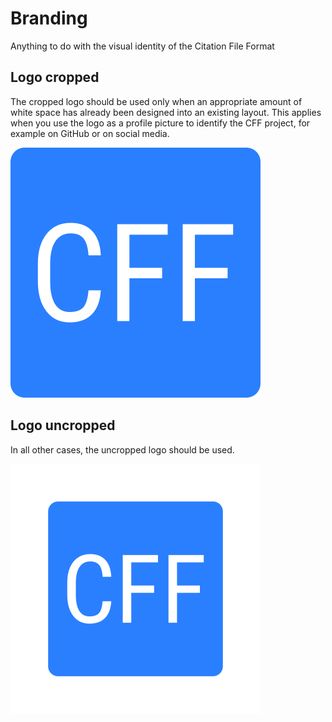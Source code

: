 # Branding
Anything to do with the visual identity of the Citation File Format


## Logo cropped

The cropped logo should be used
only when an appropriate amount of white space
has already been designed into an existing layout.
This applies when you use the logo
as a profile picture to identify the CFF project,
for example on GitHub or on social media.

![cropped logo](github-org-logo-cropped.png)

## Logo uncropped

In all other cases, the uncropped logo should be used.

![uncropped logo](github-org-logo.png)
